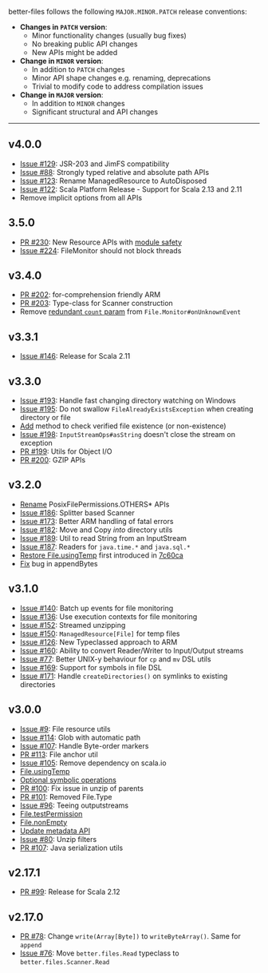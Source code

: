 better-files follows the following `MAJOR.MINOR.PATCH` release conventions:
- **Changes in `PATCH` version**: 
    - Minor functionality changes (usually bug fixes)
    - No breaking public API changes
    - New APIs might be added
- **Change in `MINOR` version**:
    - In addition to `PATCH` changes
    - Minor API shape changes e.g. renaming, deprecations 
    - Trivial to modify code to address compilation issues
- **Change in `MAJOR` version**:
    - In addition to `MINOR` changes
    - Significant structural and API changes
    
-----------

## v4.0.0
* [Issue #129](https://github.com/pathikrit/better-files/issues/129): JSR-203 and JimFS compatibility
* [Issue #88](https://github.com/pathikrit/better-files/issues/88): Strongly typed relative and absolute path APIs
* [Issue #123](https://github.com/pathikrit/better-files/issues/233): Rename ManagedResource to AutoDisposed
* [Issue #122](https://github.com/pathikrit/better-files/issues/122): Scala Platform Release - Support for Scala 2.13 and 2.11
* Remove implicit options from all APIs

## 3.5.0
* [PR #230](https://github.com/pathikrit/better-files/pull/230): New Resource APIs with [module safety](https://github.com/pathikrit/better-files/pull/227)
* [Issue #224](https://github.com/pathikrit/better-files/issues/224): FileMonitor should not block threads

## v3.4.0
* [PR #202](https://github.com/pathikrit/better-files/pull/202): for-comprehension friendly ARM
* [PR #203](https://github.com/pathikrit/better-files/pull/203): Type-class for Scanner construction
* Remove [redundant `count` param](https://github.com/pathikrit/better-files/commit/8cc66d0e8ac6517597eeb1db1814903f2256b805) from `File.Monitor#onUnknownEvent`

## v3.3.1
* [Issue #146](https://github.com/pathikrit/better-files/issues/146): Release for Scala 2.11

## v3.3.0
* [Issue #193](https://github.com/pathikrit/better-files/issues/193): Handle fast changing directory watching on Windows
* [Issue #195](https://github.com/pathikrit/better-files/issues/195): Do not swallow `FileAlreadyExistsException` when creating directory or file
* [Add](https://github.com/pathikrit/better-files/commit/00f27867ebd0cddec1ace7835dcc2375869fb3ae) method to check verified file existence (or non-existence)
* [Issue #198](https://github.com/pathikrit/better-files/issues/198): `InputStreamOps#asString` doesn't close the stream on exception
* [PR #199](https://github.com/pathikrit/better-files/pull/199): Utils for Object I/O
* [PR #200](https://github.com/pathikrit/better-files/pull/200): GZIP APIs

## v3.2.0
* [Rename](https://github.com/pathikrit/better-files/commit/ec34a6f843fec941b51bdddafc2e07e5bc0e1cbb) PosixFilePermissions.OTHERS* APIs
* [Issue #186](https://github.com/pathikrit/better-files/issues/186): Splitter based Scanner
* [Issue #173](https://github.com/pathikrit/better-files/issues/173): Better ARM handling of fatal errors
* [Issue #182](https://github.com/pathikrit/better-files/issues/182): Move and Copy *into* directory utils
* [Issue #189](https://github.com/pathikrit/better-files/issues/189): Util to read String from an InputStream
* [Issue #187](https://github.com/pathikrit/better-files/issues/187): Readers for `java.time.*` and `java.sql.*`
* [Restore File.usingTemp](https://github.com/pathikrit/better-files/commit/35184a642245db3d1e41fc02c7bfbec0b19a43bb) first introduced in [7c60ca](https://github.com/pathikrit/better-files/commit/d3522e8da63b55c7d3fa14cc9b0b76acd57c60ca)
* [Fix](https://github.com/pathikrit/better-files/pull/184) bug in appendBytes

## v3.1.0
* [Issue #140](https://github.com/pathikrit/better-files/issues/140): Batch up events for file monitoring
* [Issue #136](https://github.com/pathikrit/better-files/issues/136): Use execution contexts for file monitoring
* [Issue #152](https://github.com/pathikrit/better-files/issues/152): Streamed unzipping
* [Issue #150](https://github.com/pathikrit/better-files/issues/150): `ManagedResource[File]` for temp files
* [Issue #126](https://github.com/pathikrit/better-files/pull/159): New Typeclassed approach to ARM
* [Issue #160](https://github.com/pathikrit/better-files/issues/160): Ability to convert Reader/Writer to Input/Output streams
* [Issue #77](https://github.com/pathikrit/better-files/issues/77): Better UNIX-y behaviour for `cp` and `mv` DSL utils
* [Issue #169](https://github.com/pathikrit/better-files/issues/169): Support for symbols in file DSL
* [Issue #171](https://github.com/pathikrit/better-files/issues/171): Handle `createDirectories()` on symlinks to existing directories

## v3.0.0
* [Issue #9](https://github.com/pathikrit/better-files/issues/9): File resource utils
* [Issue #114](https://github.com/pathikrit/better-files/issues/114): Glob with automatic path
* [Issue #107](https://github.com/pathikrit/better-files/issues/107): Handle Byte-order markers
* [PR #113](https://github.com/pathikrit/better-files/pull/113): File anchor util
* [Issue #105](https://github.com/pathikrit/better-files/issues/105): Remove dependency on scala.io
* [File.usingTemp](https://github.com/pathikrit/better-files/commit/d3522e8da63b55c7d3fa14cc9b0b76acd57c60ca)
* [Optional symbolic operations](https://github.com/pathikrit/better-files/issues/102)
* [PR #100](https://github.com/pathikrit/better-files/pull/100): Fix issue in unzip of parents
* [PR #101](https://github.com/pathikrit/better-files/pull/101): Removed File.Type
* [Issue #96](https://github.com/pathikrit/better-files/issues/96): Teeing outputstreams
* [File.testPermission](https://github.com/pathikrit/better-files/commit/7b175c582643790e4d2fd21552e47cc9c615dfbb)
* [File.nonEmpty](https://github.com/pathikrit/better-files/commit/18c9cd51b7b2e503ff4944050ac5119470869e6e)
* [Update metadata API](https://github.com/pathikrit/better-files/commit/c3d65951d80f09b813e158a9e3a1785c622353b3)
* [Issue #80](https://github.com/pathikrit/better-files/issues/80): Unzip filters
* [PR #107](https://github.com/pathikrit/better-files/pull/127): Java serialization utils

## v2.17.1
* [PR #99](https://github.com/pathikrit/better-files/pull/99): Release for Scala 2.12

## v2.17.0
* [PR #78](https://github.com/pathikrit/better-files/pull/78): Change `write(Array[Byte])` to `writeByteArray()`. Same for `append`
* [Issue #76](https://github.com/pathikrit/better-files/issues/76): Move `better.files.Read` typeclass to `better.files.Scanner.Read`
